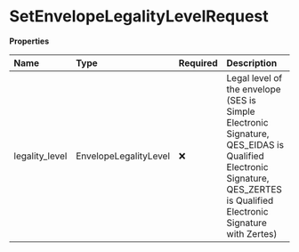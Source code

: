 # SetEnvelopeLegalityLevelRequest

**Properties**

| Name           | Type                  | Required | Description                                                                                                                                                             |
| :------------- | :-------------------- | :------- | :---------------------------------------------------------------------------------------------------------------------------------------------------------------------- |
| legality_level | EnvelopeLegalityLevel | ❌       | Legal level of the envelope (SES is Simple Electronic Signature, QES_EIDAS is Qualified Electronic Signature, QES_ZERTES is Qualified Electronic Signature with Zertes) |

